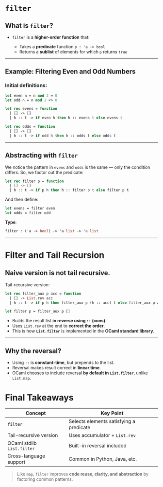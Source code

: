 # `filter`

## **What is `filter`?**

* `filter` is a **higher-order function** that:

  * Takes a **predicate** function `p : 'a -> bool`
  * Returns a **sublist** of elements for which `p` returns `true`

---

## Example: Filtering Even and Odd Numbers

### Initial definitions:

```ocaml
let even n = n mod 2 = 0
let odd n = n mod 2 <> 0

let rec evens = function
  | [] -> []
  | h :: t -> if even h then h :: evens t else evens t

let rec odds = function
  | [] -> []
  | h :: t -> if odd h then h :: odds t else odds t
```

---

## Abstracting with `filter`

We notice the pattern in `evens` and `odds` is the same — only the condition differs.
So, we factor out the predicate:

```ocaml
let rec filter p = function
  | [] -> []
  | h :: t -> if p h then h :: filter p t else filter p t
```

And then define:

```ocaml
let evens = filter even
let odds = filter odd
```

**Type**:

```ocaml
filter : ('a -> bool) -> 'a list -> 'a list
```

---

# **Filter and Tail Recursion**

## Naive version is not tail recursive.

Tail-recursive version:

```ocaml
let rec filter_aux p acc = function
  | [] -> List.rev acc
  | h :: t -> if p h then filter_aux p (h :: acc) t else filter_aux p acc t

let filter p = filter_aux p []
```

* Builds the result list **in reverse using `::` (cons)**.
* Uses `List.rev` at the end to **correct the order**.
* This is how **`List.filter`** is implemented in the **OCaml standard library**.

---

## Why the reversal?

* Using `::` is **constant-time**, but prepends to the list.
* Reversal makes result correct in **linear time**.
* OCaml chooses to include reversal **by default in `List.filter`**, unlike `List.map`.

# Final Takeaways

| Concept                    | Key Point                               |
| -------------------------- | --------------------------------------- |
| `filter`                   | Selects elements satisfying a predicate |
| Tail-recursive version     | Uses accumulator + `List.rev`           |
| OCaml stdlib `List.filter` | Built-in reversal included              |
| Cross-language support     | Common in Python, Java, etc.            |

> Like `map`, `filter` improves **code reuse, clarity, and abstraction** by factoring common patterns.

